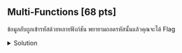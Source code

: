 ## Multi-Functions [68 pts]

ข้อมูลลับถูกเข้ารหัสด้วยหลายฟังก์ชัน พยายามถอดรหัสนั้นแล้วคุณจะได้ Flag

<details>
    <summary>Solution</summary>
    
TLDR : `calculate all values beforehand -> reverse`
</details>